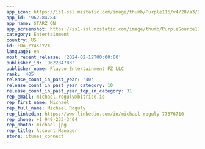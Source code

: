 ```yaml
---
app_icon: https://is1-ssl.mzstatic.com/image/thumb/Purple116/v4/28/a3/97/28a397b5-86b6-89ab-c49e-db04afbeee1f/AppIcon-0-0-1x_U007emarketing-0-7-0-85-220.png/1024x1024bb.png
app_id: '962284784'
app_name: STARZ ON
app_screenshot: https://is1-ssl.mzstatic.com/image/thumb/PurpleSource126/v4/a7/7e/47/a77e47c7-1a9d-508a-c374-0e66d3c1963d/444051d8-d71d-4ff6-b1ec-c1c6b1fefe9c_Slide1_E.jpg/1284x2778bb.png
category: Entertainment
country: US
id: FDo_rY4KcYZX
language: en
most_recent_release: '2024-02-12T00:00:00'
publisher_id: '962284783'
publisher_name: Playco Entertainment FZ LLC
rank: '405'
release_count_in_past_year: '40'
release_count_in_past_year_category: 10
release_count_in_past_year_top_in_category: 31
rep_email: michael.roguly@bitrise.io
rep_first_name: Michael
rep_full_name: Michael Roguly
rep_linkedin: https://www.linkedin.com/in/michael-roguly-77376710
rep_phone: +1 949-233-3404
rep_photo: michael.jpg
rep_title: Account Manager
store: itunes_connect
---
```

